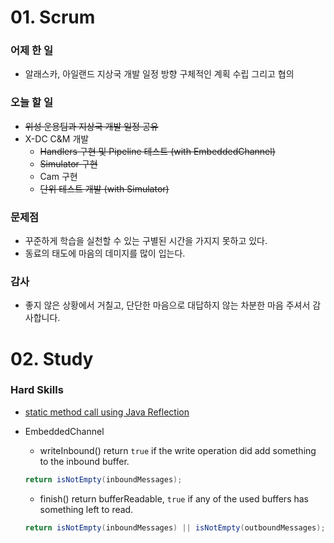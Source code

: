 # 01. Scrum

### 어제 한 일

- 알래스카, 아일랜드 지상국 개발 일정 방향 구체적인 계획 수립 그리고 협의

### 오늘 할 일

- ~~위성 운용팀과 지상국 개발 일정 공유~~
- X-DC C&M 개발
    - ~~Handlers 구현 및 Pipeline 테스트 (with EmbeddedChannel)~~
    - ~~Simulator 구현~~
    - Cam 구현
    - ~~단위 테스트 개발 (with Simulator)~~

### 문제점

- 꾸준하게 학습을 실천할 수 있는 구별된 시간을 가지지 못하고 있다.
- 동료의 태도에 마음의 데미지를 많이 입는다.

### 감사

- 좋지 않은 상황에서 거칠고, 단단한 마음으로 대답하지 않는 차분한 마음 주셔서 감사합니다.

# 02. Study

### Hard Skills

- [static method call using Java Reflection](https://stackoverflow.com/questions/2467544/invoking-a-static-method-using-reflection/2467562)
- EmbeddedChannel
    - writeInbound() return `true` if the write operation did add something to the inbound buffer.
    
    ```java
    return isNotEmpty(inboundMessages);
    ```
    
    - finish() return bufferReadable, `true` if any of the used buffers has something left to read.
    
    ```java
    return isNotEmpty(inboundMessages) || isNotEmpty(outboundMessages);
    ```

